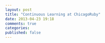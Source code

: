 ```yaml
---
layout: post
title: "Continuous Learning at ChicagoRuby"
date: 2013-04-23 19:18
comments: true
categories: 
published: false
---
```

